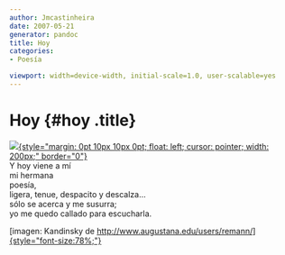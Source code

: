 ```yaml
---
author: Jmcastinheira
date: 2007-05-21
generator: pandoc
title: Hoy
categories:
- Poesía

viewport: width=device-width, initial-scale=1.0, user-scalable=yes
---
```


# Hoy {#hoy .title}

[![](http://www.augustana.edu/users/remann/kandinsky/KANTHM1.GIF){style="margin: 0pt 10px 10px 0pt; float: left; cursor: pointer; width: 200px;"
border="0"}](http://www.augustana.edu/users/remann/kandinsky/KANTHM1.GIF)\
Y hoy viene a mí\
mi hermana\
poesía,\
ligera, tenue, despacito y descalza...\
sólo se acerca y me susurra;\
yo me quedo callado para escucharla.

[imagen: Kandinsky de
http://www.augustana.edu/users/remann/]{style="font-size:78%;"}
